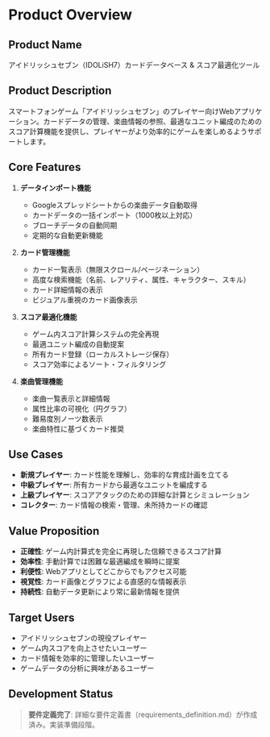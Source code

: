 # Product Overview

## Product Name
アイドリッシュセブン（IDOLiSH7）カードデータベース & スコア最適化ツール

## Product Description
スマートフォンゲーム「アイドリッシュセブン」のプレイヤー向けWebアプリケーション。カードデータの管理、楽曲情報の参照、最適なユニット編成のためのスコア計算機能を提供し、プレイヤーがより効率的にゲームを楽しめるようサポートします。

## Core Features
1. **データインポート機能**
   - Googleスプレッドシートからの楽曲データ自動取得
   - カードデータの一括インポート（1000枚以上対応）
   - ブローチデータの自動同期
   - 定期的な自動更新機能

2. **カード管理機能**
   - カード一覧表示（無限スクロール/ページネーション）
   - 高度な検索機能（名前、レアリティ、属性、キャラクター、スキル）
   - カード詳細情報の表示
   - ビジュアル重視のカード画像表示

3. **スコア最適化機能**
   - ゲーム内スコア計算システムの完全再現
   - 最適ユニット編成の自動提案
   - 所有カード登録（ローカルストレージ保存）
   - スコア効率によるソート・フィルタリング

4. **楽曲管理機能**
   - 楽曲一覧表示と詳細情報
   - 属性比率の可視化（円グラフ）
   - 難易度別ノーツ数表示
   - 楽曲特性に基づくカード推奨

## Use Cases
- **新規プレイヤー**: カード性能を理解し、効率的な育成計画を立てる
- **中級プレイヤー**: 所有カードから最適なユニットを編成する
- **上級プレイヤー**: スコアアタックのための詳細な計算とシミュレーション
- **コレクター**: カード情報の検索・管理、未所持カードの確認

## Value Proposition
- **正確性**: ゲーム内計算式を完全に再現した信頼できるスコア計算
- **効率性**: 手動計算では困難な最適編成を瞬時に提案
- **利便性**: Webアプリとしてどこからでもアクセス可能
- **視覚性**: カード画像とグラフによる直感的な情報表示
- **持続性**: 自動データ更新により常に最新情報を提供

## Target Users
- アイドリッシュセブンの現役プレイヤー
- ゲーム内スコアを向上させたいユーザー
- カード情報を効率的に管理したいユーザー
- ゲームデータの分析に興味があるユーザー

## Development Status
> **要件定義完了**: 詳細な要件定義書（requirements_definition.md）が作成済み。実装準備段階。